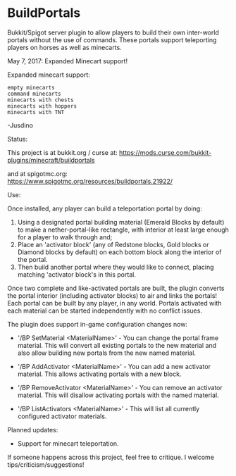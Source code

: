 # BuildPortals
Bukkit/Spigot server plugin to allow players to build their own inter-world portals without the use of commands. These portals support teleporting players on horses as well as minecarts.

May 7, 2017: Expanded Minecart support!

Expanded minecart support:

    empty minecarts
    command minecarts
    minecarts with chests
    minecarts with hoppers
    minecarts with TNT
    
-Jusdino

Status:

This project is at bukkit.org / curse at:
https://mods.curse.com/bukkit-plugins/minecraft/buildportals

and at spigotmc.org:
https://www.spigotmc.org/resources/buildportals.21922/

Use:

Once installed, any player can build a teleportation portal by doing:
 1) Using a designated portal building material (Emerald Blocks by default) to make a nether-portal-like rectangle, with interior at least large enough for a player to walk through and;
 2) Place an 'activator block' (any of Redstone blocks, Gold blocks or Diamond blocks by default) on each bottom block along the interior of the portal.
 3) Then build another portal where they would like to connect, placing matching 'activator block's in this portal.
 
Once two complete and like-activated portals are built, the plugin converts the portal interior (including activator blocks) to air and links the portals! Each portal can be built by any player, in any world. Portals activated with each material can be started independently with no conflict issues.

The plugin does support in-game configuration changes now:

 * '/BP SetMaterial \<MaterialName\>' - You can change the portal frame material. This will convert all existing portals to the new material and also allow building new portals from the new named material.
 
 * '/BP AddActivator \<MaterialName\>' - You can add a new activator material. This allows activating portals with a new block.
 
 * '/BP RemoveActivator \<MaterialName\>' - You can remove an activator material. This will disallow activating portals with the named material.
 
 * '/BP ListActivators \<MaterialName\>' - This will list all currently configured activator materials. 

Planned updates:
 * Support for minecart teleportation.

If someone happens across this project, feel free to critique. I welcome tips/criticism/suggestions!
